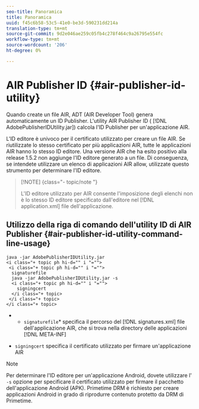 ```yaml
---
seo-title: Panoramica
title: Panoramica
uuid: f45c6b58-53c5-41e0-be3d-590231dd214a
translation-type: tm+mt
source-git-commit: 9d2e046ae259c05fb4c278f464c9a26795e554fc
workflow-type: tm+mt
source-wordcount: '206'
ht-degree: 0%

---
```



# AIR Publisher ID {#air-publisher-id-utility}

Quando create un file AIR, ADT (AIR Developer Tool) genera automaticamente un ID Publisher. L&#39;utility AIR Publisher ID ( [!DNL AdobePublisherIDUtility.jar]) calcola l&#39;ID Publisher per un&#39;applicazione AIR.

L&#39;ID editore è univoco per il certificato utilizzato per creare un file AIR. Se riutilizzate lo stesso certificato per più applicazioni AIR, tutte le applicazioni AIR hanno lo stesso ID editore. Una versione AIR che ha esito positivo alla release 1.5.2 non aggiunge l&#39;ID editore generato a un file. Di conseguenza, se intendete utilizzare un elenco di applicazioni AIR allow, utilizzate questo strumento per determinare l&#39;ID editore.

>[!NOTE] {class=&quot;- topic/note &quot;}
>
>L&#39;ID editore utilizzato per AIR consente l&#39;imposizione degli elenchi non è lo stesso ID editore specificato dall&#39;editore nel [!DNL application.xml] file dell&#39;applicazione.

## Utilizzo della riga di comando dell&#39;utility ID di AIR Publisher {#air-publisher-id-utility-command-line-usage}

```
java -jar AdobePublisherIDUtility.jar 
<i class="+ topic ph hi-d="" i "="">
 <i class="+ topic ph hi-d="" i "="">
  signaturefile 
  java -jar AdobePublisherIDUtility.jar -s 
  <i class="+ topic ph hi-d="" i "="">
    signingcert
  </i class="+ topic>
 </i class="+ topic>
</i class="+ topic>
```

* 
   * `signaturefile`* specifica il percorso del [!DNL signatures.xml] file dell&#39;applicazione AIR, che si trova nella directory delle applicazioni [!DNL META-INF]

* `signingcert` specifica il certificato utilizzato per firmare un&#39;applicazione AIR

>[!NOTE]
>
>Per determinare l&#39;ID editore per un&#39;applicazione Android, dovete utilizzare l&#39; `-s` opzione per specificare il certificato utilizzato per firmare il pacchetto dell&#39;applicazione Android (APK). Primetime DRM è richiesto per creare applicazioni Android in grado di riprodurre contenuto protetto da DRM di Primetime.